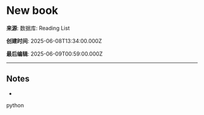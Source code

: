# New book

**来源**: 数据库: Reading List

**创建时间**: 2025-06-08T13:34:00.000Z

**最后编辑**: 2025-06-09T00:59:00.000Z

---

## Notes

- 
python

